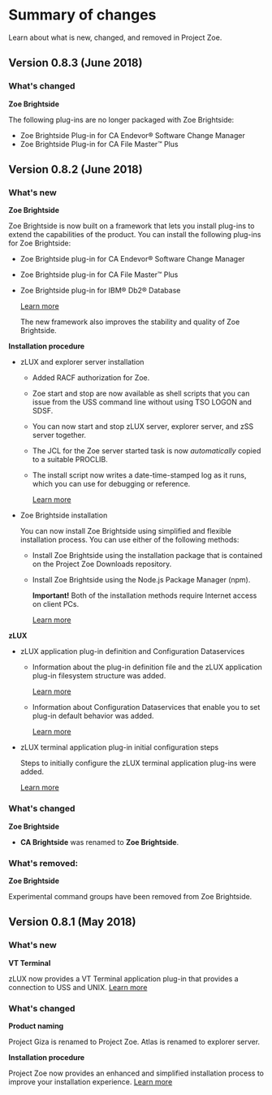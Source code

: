 # Summary of changes

Learn about what is new, changed, and removed in Project Zoe.

## Version 0.8.3 \(June 2018\)

### What's changed

**Zoe Brightside**

The following plug-ins are no longer packaged with Zoe Brightside:

* Zoe Brightside Plug-in for CA Endevor® Software Change Manager
* Zoe Brightside Plug-in for CA File Master™ Plus

## Version 0.8.2 \(June 2018\)

### What's new

**Zoe Brightside**

Zoe Brightside is now built on a framework that lets you install plug-ins to extend the capabilities of the product. You can install the following plug-ins for Zoe Brightside:

* Zoe Brightside plug-in for CA Endevor® Software Change Manager
* Zoe Brightside plug-in for CA File Master™ Plus
* Zoe Brightside plug-in for IBM® Db2® Database

  [Learn more](zoe_extending/cli-extending/)

  The new framework also improves the stability and quality of Zoe Brightside.

**Installation procedure**

* zLUX and explorer server installation
  * Added RACF authorization for Zoe.
  * Zoe start and stop are now available as shell scripts that you can issue from the USS command line without using TSO LOGON and SDSF.
  * You can now start and stop zLUX server, explorer server, and zSS server together.
  * The JCL for the Zoe server started task is now _automatically_ copied to a suitable PROCLIB.
  * The install script now writes a date-time-stamped log as it runs, which you can use for debugging or reference.

    [Learn more](installandconfig/zoeinstall-zos/)
* Zoe Brightside installation

  You can now install Zoe Brightside using simplified and flexible installation process. You can use either of the following methods:

  * Install Zoe Brightside using the installation package that is contained on the Project Zoe Downloads repository.
  * Install Zoe Brightside using the Node.js Package Manager \(npm\).

    **Important!** Both of the installation methods require Internet access on client PCs.

    [Learn more](installandconfig/cli-installcli/)

**zLUX**

* zLUX application plug-in definition and Configuration Dataservices
  * Information about the plug-in definition file and the zLUX application plug-in filesystem structure was added.

    [Learn more](zoe_extending/mvd-extendingzlux/mvd-zluxplugindefandstruct/)

  * Information about Configuration Dataservices that enable you to set plug-in default behavior was added.

    [Learn more](zoe_extending/mvd-extendingzlux/mvd-configdataservice/)
* zLUX terminal application plug-in initial configuration steps

  Steps to initially configure the zLUX terminal application plug-ins were added.

  [Learn more](installandconfig/planinstall/premvd/mvd-configterminalappports.md)

### What's changed

**Zoe Brightside**

* **CA Brightside** was renamed to **Zoe Brightside**.

### What's removed:

**Zoe Brightside**

Experimental command groups have been removed from Zoe Brightside.

## Version 0.8.1 \(May 2018\)

### What's new

**VT Terminal**

zLUX now provides a VT Terminal application plug-in that provides a connection to USS and UNIX. [Learn more](using/usingmvd/mvd-appplugins.md)

### What's changed

**Product naming**

Project Giza is renamed to Project Zoe. Atlas is renamed to explorer server.

**Installation procedure**

Project Zoe now provides an enhanced and simplified installation process to improve your installation experience. [Learn more](installandconfig/zoeinstall-zos/zoeinstall.md)

